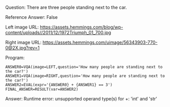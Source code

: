 Question: There are three people standing next to the car.

Reference Answer: False

Left image URL: https://assets.hemmings.com/blog/wp-content/uploads//2011/12/1972Triumph_01_700.jpg

Right image URL: https://assets.hemmings.com/uimage/56343903-770-0@2X.jpg?rev=1

Program:

```
ANSWER0=VQA(image=LEFT,question='How many people are standing next to the car?')
ANSWER1=VQA(image=RIGHT,question='How many people are standing next to the car?')
ANSWER2=EVAL(expr='{ANSWER0} + {ANSWER1} == 3')
FINAL_ANSWER=RESULT(var=ANSWER2)
```
Answer: Runtime error: unsupported operand type(s) for +: 'int' and 'str'

